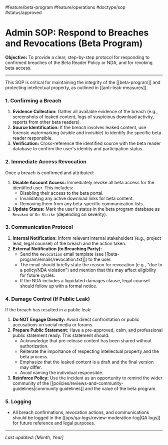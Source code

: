 #feature/beta-program #feature/operations #doctype/sop #status/approved

# Admin SOP: Respond to Breaches and Revocations (Beta Program)

**Objective:** To provide a clear, step-by-step protocol for responding to confirmed breaches of the Beta Reader Policy or NDA, and for revoking beta access.

---

This SOP is critical for maintaining the integrity of the [[beta-program]] and protecting intellectual property, as outlined in [[anti-leak-measures]].

### 1. Confirming a Breach

1.  **Evidence Collection:** Gather all available evidence of the breach (e.g., screenshots of leaked content, logs of suspicious download activity, reports from other beta readers).
2.  **Source Identification:** If the breach involves leaked content, use forensic watermarking (visible and invisible) to identify the specific beta reader responsible.
3.  **Verification:** Cross-reference the identified source with the beta reader database to confirm the user's identity and participation status.

### 2. Immediate Access Revocation

Once a breach is confirmed and attributed:

1.  **Disable Account Access:** Immediately revoke all beta access for the identified user. This includes:
    *   Disabling their access to the beta portal.
    *   Invalidating any active download links for beta content.
    *   Removing them from any beta-specific communication lists.
2.  **Update Status:** Mark the user's status in the beta program database as `Revoked` or `On Strike` (depending on severity).

### 3. Communication Protocol

1.  **Internal Notification:** Inform relevant internal stakeholders (e.g., project lead, legal counsel) of the breach and the action taken.
2.  **External Notification (to Breaching Party):**
    *   Send the `Revocation` email template (see [[beta-program/emails/revocation.txt]]) to the user.
    *   The email should briefly state the reason for revocation (e.g., "due to a policy/NDA violation") and mention that this may affect eligibility for future cycles.
    *   If the NDA includes a liquidated damages clause, legal counsel should follow up with a formal notice.

### 4. Damage Control (If Public Leak)

If the breach has resulted in a public leak:

1.  **Do NOT Engage Directly:** Avoid direct confrontation or public accusations on social media or forums.
2.  **Prepare Public Statement:** Have a pre-approved, calm, and professional public statement ready. This statement should:
    *   Acknowledge that pre-release content has been shared without authorization.
    *   Reiterate the importance of respecting intellectual property and the beta process.
    *   Emphasize that the leaked content is a draft and the final version may differ.
    *   Avoid naming the individual responsible.
3.  **Reinforce Policy:** Use the incident as an opportunity to remind the wider community of the [[policies/reviews-and-community-guidelines|community guidelines]] and the value of the beta program.

### 5. Logging

*   All breach confirmations, revocation actions, and communications should be logged in the [[ops/qa-logs/review-moderation-log|QA logs]] for future reference and legal purposes.

---

*Last updated: [Month, Year]*
